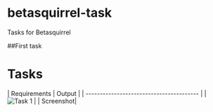 # betasquirrel-task

Tasks for Betasquirrel

##First task
# Tasks
 | Requirements             |  Output  |
 | ---------------------------------------- |
 | ![Task 1](req1.jpg) |                | Screenshot|
